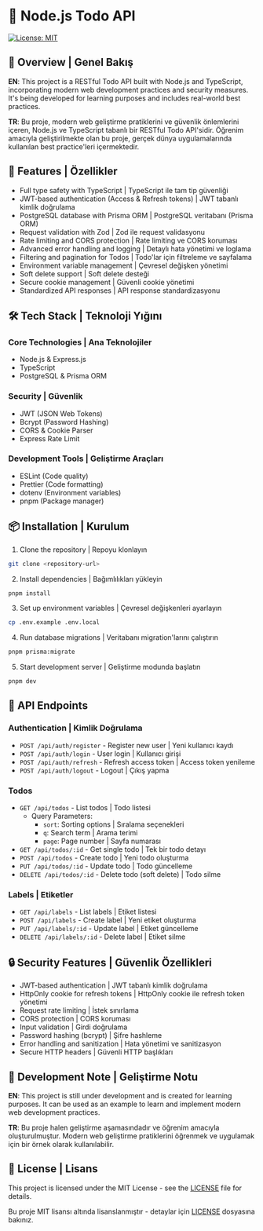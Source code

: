 # 🚀 Node.js Todo API

[![License: MIT](https://img.shields.io/badge/License-MIT-yellow.svg)](https://opensource.org/licenses/MIT)

## 🌟 Overview | Genel Bakış

**EN**: This project is a RESTful Todo API built with Node.js and TypeScript, incorporating modern web development practices and security measures. It's being developed for learning purposes and includes real-world best practices.

**TR**: Bu proje, modern web geliştirme pratiklerini ve güvenlik önlemlerini içeren, Node.js ve TypeScript tabanlı bir RESTful Todo API'sidir. Öğrenim amacıyla geliştirilmekte olan bu proje, gerçek dünya uygulamalarında kullanılan best practice'leri içermektedir.

## 💫 Features | Özellikler

- Full type safety with TypeScript | TypeScript ile tam tip güvenliği
- JWT-based authentication (Access & Refresh tokens) | JWT tabanlı kimlik doğrulama
- PostgreSQL database with Prisma ORM | PostgreSQL veritabanı (Prisma ORM)
- Request validation with Zod | Zod ile request validasyonu
- Rate limiting and CORS protection | Rate limiting ve CORS koruması
- Advanced error handling and logging | Detaylı hata yönetimi ve loglama
- Filtering and pagination for Todos | Todo'lar için filtreleme ve sayfalama
- Environment variable management | Çevresel değişken yönetimi
- Soft delete support | Soft delete desteği
- Secure cookie management | Güvenli cookie yönetimi
- Standardized API responses | API response standardizasyonu

## 🛠️ Tech Stack | Teknoloji Yığını

### Core Technologies | Ana Teknolojiler

- Node.js & Express.js
- TypeScript
- PostgreSQL & Prisma ORM

### Security | Güvenlik

- JWT (JSON Web Tokens)
- Bcrypt (Password Hashing)
- CORS & Cookie Parser
- Express Rate Limit

### Development Tools | Geliştirme Araçları

- ESLint (Code quality)
- Prettier (Code formatting)
- dotenv (Environment variables)
- pnpm (Package manager)

## 📦 Installation | Kurulum

1. Clone the repository | Repoyu klonlayın

```bash
git clone <repository-url>
```

2. Install dependencies | Bağımlılıkları yükleyin

```bash
pnpm install
```

3. Set up environment variables | Çevresel değişkenleri ayarlayın

```bash
cp .env.example .env.local
```

4. Run database migrations | Veritabanı migration'larını çalıştırın

```bash
pnpm prisma:migrate
```

5. Start development server | Geliştirme modunda başlatın

```bash
pnpm dev
```

## 🔑 API Endpoints

### Authentication | Kimlik Doğrulama

- `POST /api/auth/register` - Register new user | Yeni kullanıcı kaydı
- `POST /api/auth/login` - User login | Kullanıcı girişi
- `POST /api/auth/refresh` - Refresh access token | Access token yenileme
- `POST /api/auth/logout` - Logout | Çıkış yapma

### Todos

- `GET /api/todos` - List todos | Todo listesi
  - Query Parameters:
    - `sort`: Sorting options | Sıralama seçenekleri
    - `q`: Search term | Arama terimi
    - `page`: Page number | Sayfa numarası
- `GET /api/todos/:id` - Get single todo | Tek bir todo detayı
- `POST /api/todos` - Create todo | Yeni todo oluşturma
- `PUT /api/todos/:id` - Update todo | Todo güncelleme
- `DELETE /api/todos/:id` - Delete todo (soft delete) | Todo silme

### Labels | Etiketler

- `GET /api/labels` - List labels | Etiket listesi
- `POST /api/labels` - Create label | Yeni etiket oluşturma
- `PUT /api/labels/:id` - Update label | Etiket güncelleme
- `DELETE /api/labels/:id` - Delete label | Etiket silme

## 🔒 Security Features | Güvenlik Özellikleri

- JWT-based authentication | JWT tabanlı kimlik doğrulama
- HttpOnly cookie for refresh tokens | HttpOnly cookie ile refresh token yönetimi
- Request rate limiting | İstek sınırlama
- CORS protection | CORS koruması
- Input validation | Girdi doğrulama
- Password hashing (bcrypt) | Şifre hashleme
- Error handling and sanitization | Hata yönetimi ve sanitizasyon
- Secure HTTP headers | Güvenli HTTP başlıkları

## 📝 Development Note | Geliştirme Notu

**EN**: This project is still under development and is created for learning purposes. It can be used as an example to learn and implement modern web development practices.

**TR**: Bu proje halen geliştirme aşamasındadır ve öğrenim amacıyla oluşturulmuştur. Modern web geliştirme pratiklerini öğrenmek ve uygulamak için bir örnek olarak kullanılabilir.

## 📄 License | Lisans

This project is licensed under the MIT License - see the [LICENSE](LICENSE) file for details.

Bu proje MIT lisansı altında lisanslanmıştır - detaylar için [LICENSE](LICENSE) dosyasına bakınız.
